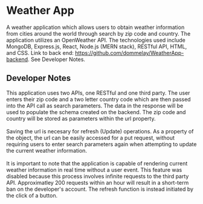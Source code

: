 # Weather App

A weather application which allows users to obtain weather information from cities around the world through search by zip code and country. The application utilizes an OpenWeather API. The technologies used include MongoDB, Express.js, React, Node.js (MERN stack), RESTful API, HTML, and CSS. Link to back end: https://github.com/dommelay/WeatherApp-backend. See Developer Notes.
## Developer Notes

This application uses two APIs, one RESTful and one third party. The user enters their zip code and a two letter country code which are then passed into the API call as search parameters. The data in the response will be used to populate the schema created on the backend. The zip code and country will be stored as parameters within the url property. <br/><br/>
Saving the url is necesary for refresh (Update) operations. As a property of the object, the url can be easily accessed for a put request, without requiring users to enter search parameters again when attempting to update the current weather information. <br/><br/>
It is important to note that the application is capable of rendering current weather information in real time without a user event. This feature was disabled because this process involves infinite requests to the third party API. Approximatley 200 requests within an hour will result in a short-term ban on the developer's account. The refresh function is instead initiated by the click of a button.









